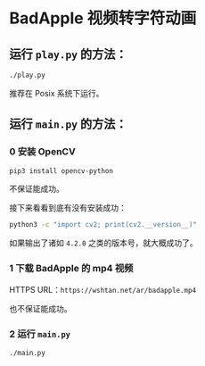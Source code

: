 # BadApple 视频转字符动画

## 运行 `play.py` 的方法：

``` bash
./play.py
```

推荐在 Posix 系统下运行。

## 运行 `main.py` 的方法：

### 0 安装 OpenCV

``` bash
pip3 install opencv-python
```

不保证能成功。

接下来看看到底有没有安装成功：

``` bash
python3 -c "import cv2; print(cv2.__version__)"
```

如果输出了诸如 `4.2.0` 之类的版本号，就大概成功了。

### 1 下载 BadApple 的 mp4 视频

HTTPS URL：`https://wshtan.net/ar/badapple.mp4`

也不保证能成功。

### 2 运行 `main.py`

``` bash
./main.py
```

